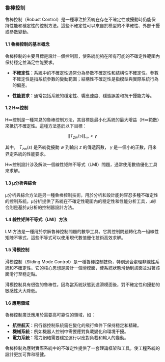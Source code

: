 ### 魯棒控制

魯棒控制（Robust Control）是一種專注於系統在存在不確定性或擾動時仍能保持性能和穩定性的控制方法。這些不確定性可以來自於模型的不準確性、外部干擾或參數變動。

#### 1.1 魯棒控制的基本概念

魯棒控制的主要目標是設計一個控制器，使系統能夠在所有可能的不確定性範圍內保持穩定並滿足性能要求。

- **不確定性**：系統中的不確定性通常分為參數不確定性和結構性不確定性。參數不確定性是指系統參數的變動範圍；結構性不確定性是指模型與實際系統行為的偏差。

- **性能要求**：通常包括系統的穩定性、響應速度、穩態誤差和抗干擾能力等。

#### 1.2 H∞控制

H∞控制是一種常見的魯棒控制方法，其目標是最小化系統的最大增益（H∞範數）來抵抗不確定性。這種方法基於以下目標：

$$\| T_{zw}(s) \|_\infty < \gamma$$


其中， $`T_{zw}(s)`$  是系統從擾動  $`w`$  到輸出  $`z`$  的傳遞函數， $`\gamma`$  是一個小的正數，用來界定系統的性能要求。

H∞控制設計涉及解決一個線性矩陣不等式（LMI）問題，通常使用數值優化工具來求解。

#### 1.3 μ分析與綜合

μ分析與綜合方法是另一種魯棒控制技術，用於分析和設計能夠容忍多種不確定性的控制系統。μ分析提供了系統在不確定性範圍內的穩定性和性能分析工具，μ綜合則是基於μ分析的控制器設計方法。

#### 1.4 線性矩陣不等式（LMI）方法

LMI方法是一種用於求解魯棒控制問題的數學工具。它將控制問題轉化為一組線性矩陣不等式，這些不等式可以使用現代數值優化技術高效求解。

#### 1.5 滑模控制

滑模控制（Sliding Mode Control）是一種魯棒控制技術，特別適合處理非線性系統和不確定性。它的核心思想是設計一個滑模面，使系統狀態滑動到該面並沿著該面滑行至穩定點。

滑模控制具有很強的魯棒性，因為當系統狀態到達滑模面後，對不確定性和擾動的敏感性大大降低。

#### 1.6 應用領域

魯棒控制廣泛應用於需要高可靠性的領域，如：

- **航空航天**：飛行器控制系統需在變化的飛行條件下保持穩定和精確。
- **機械系統**：例如機器人控制中需要應對負載變化和環境干擾。
- **電力系統**：電力網絡需要穩定運行以應對負載和輸入的變動。

魯棒控制為應對實際系統中的不確定性提供了一套理論框架和工具，使工程系統的設計更加可靠和穩健。